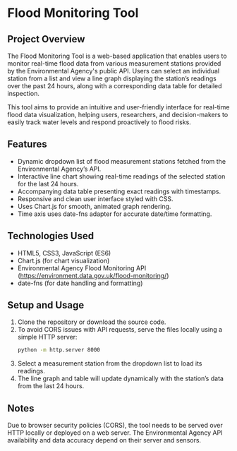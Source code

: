 # Flood Monitoring Tool

## Project Overview
The Flood Monitoring Tool is a web-based application that enables users to monitor real-time flood data from various measurement stations provided by the Environmental Agency's public API. Users can select an individual station from a list and view a line graph displaying the station’s readings over the past 24 hours, along with a corresponding data table for detailed inspection.

This tool aims to provide an intuitive and user-friendly interface for real-time flood data visualization, helping users, researchers, and decision-makers to easily track water levels and respond proactively to flood risks.

## Features
- Dynamic dropdown list of flood measurement stations fetched from the Environmental Agency’s API.
- Interactive line chart showing real-time readings of the selected station for the last 24 hours.
- Accompanying data table presenting exact readings with timestamps.
- Responsive and clean user interface styled with CSS.
- Uses Chart.js for smooth, animated graph rendering.
- Time axis uses date-fns adapter for accurate date/time formatting.

## Technologies Used
- HTML5, CSS3, JavaScript (ES6)
- Chart.js (for chart visualization)
- Environmental Agency Flood Monitoring API (https://environment.data.gov.uk/flood-monitoring/)
- date-fns (for date handling and formatting)

## Setup and Usage
1. Clone the repository or download the source code.
2. To avoid CORS issues with API requests, serve the files locally using a simple HTTP server:
   ```bash
   python -m http.server 8000

3. Select a measurement station from the dropdown list to load its readings.
4. The line graph and table will update dynamically with the station’s data from the last 24 hours.

## Notes
Due to browser security policies (CORS), the tool needs to be served over HTTP locally or deployed on a web server.
The Environmental Agency API availability and data accuracy depend on their server and sensors.
